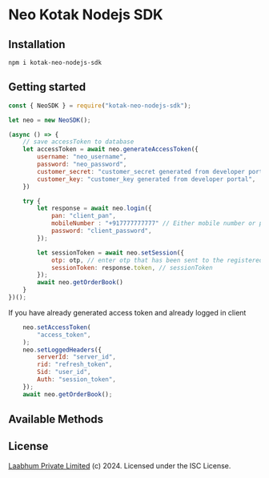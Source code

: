 # Neo Kotak Nodejs SDK

## Installation
```
npm i kotak-neo-nodejs-sdk
```

## Getting started

```js
const { NeoSDK } = require("kotak-neo-nodejs-sdk");

let neo = new NeoSDK();

(async () => {
    // save accessToken to database
    let accessToken = await neo.generateAccessToken({
        username: "neo_username",
        password: "neo_password",
        customer_secret: "customer_secret generated from developer portal",
        customer_key: "customer_key generated from developer portal",
    })

    try {
        let response = await neo.login({
            pan: "client_pan",
            mobileNumber : "+917777777777" // Either mobile number or pan is allowed
            password: "client_password",
        });

        let sessionToken = await neo.setSession({
            otp: otp, // enter otp that has been sent to the registered mobile number
            sessionToken: response.token, // sessionToken
        });
        await neo.getOrderBook()
    }
})();
```

If you have already generated access token and already logged in client

````js
    neo.setAccessToken(
        "access_token",
    );
    neo.setLoggedHeaders({
        serverId: "server_id",
        rid: "refresh_token",
        Sid: "user_id",
        Auth: "session_token",
    });
    await neo.getOrderBook();
````

## Available Methods


## License

[Laabhum Private Limited](https://laabhum.com/) (c) 2024. Licensed under the ISC License.
